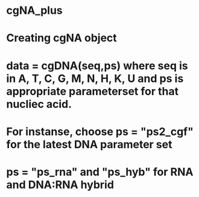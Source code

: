 # cgNA_plus
# Creating cgNA object
# data = cgDNA(seq,ps) where seq is in A, T, C, G, M, N, H, K, U and ps is appropriate parameterset for that nucliec acid. 
# For instanse, choose ps = "ps2_cgf" for the latest DNA parameter set
# ps = "ps_rna" and "ps_hyb" for RNA and DNA:RNA hybrid

